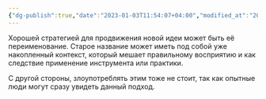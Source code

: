 ```yaml
---
{"dg-publish":true,"date":"2023-01-03T11:54:07+04:00","modified_at":"2023-01-03T11:56:30+04:00","permalink":"/renme-to-rebuild/","dgHomeLink":false,"dgPassFrontmatter":true}
---
```



Хорошей стратегией для продвижения новой идеи может быть её переименование. Старое название может иметь под собой уже накопленный контекст, который мешает правильному восприятию и как следствие применение инструмента или практики.

С другой стороны, злоупотреблять этим тоже не стоит, так как опытные люди могут сразу увидеть данный подход.
